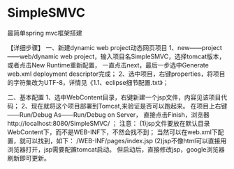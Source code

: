 # SimpleSMVC
最简单spring mvc框架搭建

【详细步骤】
一、新建dynamic web project动态网页项目
1、new——project——web/dynamic web project，输入项目名SimpleSMVC，选择tomcat版本，或者点击New Runtime重新配置，
一直点击next，最后一步选中Generate web.xml deployment descriptor完成；
2、选中项目，右键properties，将项目的字符集改为UTF-8，详情见《1.1、eclipse细节配置.txt》；

二、基本配置
1、选中WebContent目录，右键新建一个jsp文件，内容见该项目代码；
2、现在就将这个项目部署到Tomcat,来验证是否可以跑起来。
在项目上右键——Run/Debug As——Run/Debug on Server，
直接点击Finish，浏览器http://localhost:8080/SimpleSMVC/ ；
注意：
(1)jsp文件要放在默认目录WebContent下，而不是WEB-INF下，不然会找不到；
当然可以在web.xml下配置，就可以找到，如下：
<welcome-file-list>
    <welcome-file>/WEB-INF/pages/index.jsp</welcome-file>
</welcome-file-list>
(2)jsp不像html可以直接用浏览器打开，jsp需要配置tomcat启动。
但启动后，直接修改jsp，google浏览器刷新即可更新。
